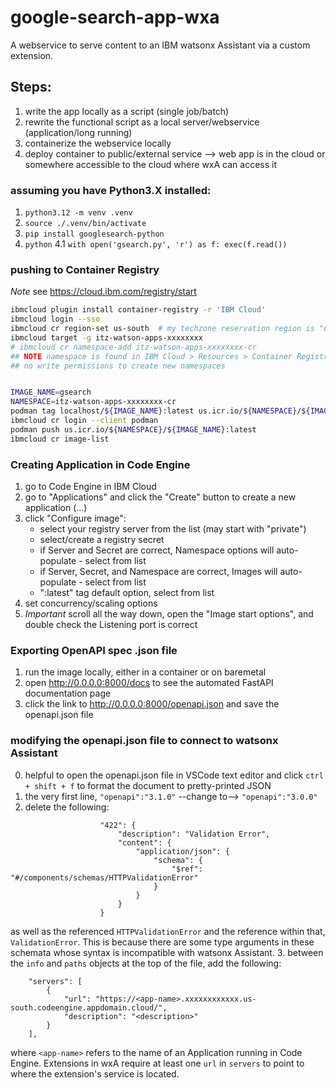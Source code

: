 # google-search-app-wxa
A webservice to serve content to an IBM watsonx Assistant via a custom extension.


## Steps:
1. write the app locally as a script (single job/batch)
2. rewrite the functional script as a local server/webservice (application/long running)
3. containerize the webservice locally
4. deploy container to public/external service
--> web app is in the cloud or somewhere accessible to the cloud where wxA can access it



### assuming you have Python3.X installed:
1. `python3.12 -m venv .venv`
2. `source ./.venv/bin/activate`
3. `pip install googlesearch-python`
4. `python`
4.1 `with open('gsearch.py', 'r') as f: exec(f.read())`




### pushing to Container Registry

*Note* see https://cloud.ibm.com/registry/start
```sh
ibmcloud plugin install container-registry -r 'IBM Cloud'
ibmcloud login --sso
ibmcloud cr region-set us-south  # my techzone reservation region is "us-south"
ibmcloud target -g itz-watson-apps-xxxxxxxx
# ibmcloud cr namespace-add itz-watson-apps-xxxxxxxx-cr
## NOTE namespace is found in IBM Cloud > Resources > Container Registry > Namespaces
## no write permissions to create new namespaces


IMAGE_NAME=gsearch
NAMESPACE=itz-watson-apps-xxxxxxxx-cr
podman tag localhost/${IMAGE_NAME}:latest us.icr.io/${NAMESPACE}/${IMAGE_NAME}:latest
ibmcloud cr login --client podman
podman push us.icr.io/${NAMESPACE}/${IMAGE_NAME}:latest
ibmcloud cr image-list
```


### Creating Application in Code Engine
1. go to Code Engine in IBM Cloud
2. go to "Applications" and click the "Create" button to create a new application (...)
3. click "Configure image":
    - select your registry server from the list (may start with "private")
    - select/create a registry secret
    - if Server and Secret are correct, Namespace options will auto-populate - select from list
    - if Server, Secret, and Namespace are correct, Images will auto-populate - select from list
    - ":latest" tag default option, select from list
4. set concurrency/scaling options
5. *Important* scroll all the way down, open the "Image start options", and double check the Listening port is correct


### Exporting OpenAPI spec .json file
1. run the image locally, either in a container or on baremetal
2. open http://0.0.0.0:8000/docs to see the automated FastAPI documentation page
3. click the link to http://0.0.0.0:8000/openapi.json and save the openapi.json file


### modifying the openapi.json file to connect to watsonx Assistant
0. helpful to open the openapi.json file in VSCode text editor and click `ctrl + shift + f` to format the document to pretty-printed JSON
1. the very first line, `"openapi":"3.1.0"` --change to--> `"openapi":"3.0.0"` 
2. delete the following:
```
                    "422": {
                        "description": "Validation Error",
                        "content": {
                            "application/json": {
                                "schema": {
                                    "$ref": "#/components/schemas/HTTPValidationError"
                                }
                            }
                        }
                    }
```
as well as the referenced `HTTPValidationError` and the reference within that, `ValidationError`. 
This is because there are some type arguments in these schemata whose syntax is incompatible with watsonx Assistant.
3. between the `info` and `paths` objects at the top of the file, add the following:
```
    "servers": [
        {
            "url": "https://<app-name>.xxxxxxxxxxxx.us-south.codeengine.appdomain.cloud/",
            "description": "<description>"
        }
    ],
```
where `<app-name>` refers to the name of an Application running in Code Engine.
Extensions in wxA require at least one `url` in `servers` to point to where the extension's service is located.